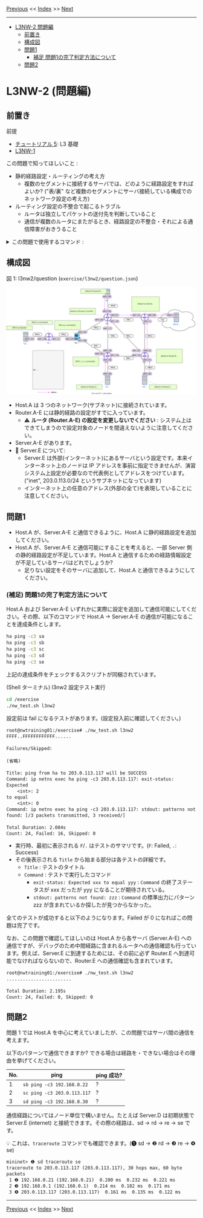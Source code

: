 <!-- HEADER -->
[Previous](../l3nw1/answer.md) << [Index](../index.md) >> [Next](../l3nw2/answer.md)

---
<!-- /HEADER -->

<!-- TOC -->

- [L3NW-2 問題編](#l3nw-2-%E5%95%8F%E9%A1%8C%E7%B7%A8)
  - [前置き](#%E5%89%8D%E7%BD%AE%E3%81%8D)
  - [構成図](#%E6%A7%8B%E6%88%90%E5%9B%B3)
  - [問題1](#%E5%95%8F%E9%A1%8C1)
    - [補足 問題1の完了判定方法について](#%E8%A3%9C%E8%B6%B3-%E5%95%8F%E9%A1%8C1%E3%81%AE%E5%AE%8C%E4%BA%86%E5%88%A4%E5%AE%9A%E6%96%B9%E6%B3%95%E3%81%AB%E3%81%A4%E3%81%84%E3%81%A6)
  - [問題2](#%E5%95%8F%E9%A1%8C2)

<!-- /TOC -->

# L3NW-2 (問題編)

## 前置き

前提

- [チュートリアル 5](../tutorial5/scenario.md): L3 基礎
- [L3NW-1](../l3nw1/question.md)

この問題で知ってほしいこと :

- 静的経路設定・ルーティングの考え方
  * 複数のセグメントに接続するサーバでは、どのように経路設定をすればよいか? ("表/裏" など複数のセグメントにサーバ接続している構成でのネットワーク設定の考え方)
- ルーティング設定の不整合で起こるトラブル
  * ルータは独立してパケットの送付先を判断していること
  * 通信が複数のルータにまたがるとき、経路設定の不整合・それによる通信障害がおきうること

<details>

<summary>この問題で使用するコマンド :</summary>

* インタフェースの一覧表示・設定確認
  * IP アドレス一の確認
    * `ip addr show [dev インタフェース名]`
* ルーティングテーブルの確認
  * `ip route`
* L3 通信経路の確認
  * `traceroute 宛先IPアドレス`
* L3 の通信確認
  * `ping 宛先IPアドレス` (オプション `-c N` は送信するパケット数を指定します。)
* ルーティングテーブルの操作 (静的経路の追加・削除)
  * `ip route add 宛先ネットワーク via 中継先ルータ(nexthop)IPアドレス`
  * `ip route del 宛先ネットワーク`
  * デフォルトルートを設定する場合、宛先ネットワークアドレスとして `default` キーワードが使用可能 (例: `ip route add default via ...`)
* パケットキャプチャ (必要に応じて)
  * `tcpdump -l [-i インタフェース名]` : オプション `-l` がないとリアルタイムに表示されません。

</details>

## 構成図

図 1: l3nw2/question (`exercise/l3nw2/question.json`)

![Topology](topology.drawio.svg)

* Host.A は 3 つのネットワーク(サブネット)に接続されています。
* Router.A-E には静的経路の設定がすでに入っています。
  * :warning: **ルータ (Router.A-E) の設定を変更しないでください** : システム上はできてしまうので設定対象のノードを間違えないように注意してください。
* Server.A-E があります。
* :customs: Server.E について:
  * Server.E は外部(インターネット)にあるサーバという設定です。本来インターネット上のノードは IP アドレスを事前に指定できませんが、演習システム上設定が必要なので代表例としてアドレスをつけています。("inet", 203.0.113.0/24 というサブネットになっています)
  * インターネット上の任意のアドレス(外部の全て)を表現していることに注意してください。

## 問題1

* Host.A が、Server.A-E と通信できるように、Host.A に静的経路設定を追加してください。
* Host.A が、Server.A-E と通信可能にすることを考えると、一部 Server 側の静的経路設定が不足しています。Host.A と通信するための経路情報設定が不足しているサーバはどれでしょうか?
  * 足りない設定をそのサーバに追加して、Host.A と通信できるようにしてください。

### (補足) 問題1の完了判定方法について

Host.A および Server.A-E いずれかに実際に設定を追加して通信可能にしてください。その際、以下のコマンドで Host.A → Server.A-E の通信が可能になることを達成条件とします。

```sh
ha ping -c3 sa
ha ping -c3 sb
ha ping -c3 sc
ha ping -c3 sd
ha ping -c3 se
```

上記の達成条件をチェックするスクリプトが同梱されています。

(Shell ターミナル) l3nw2 設定テスト実行

```sh
cd /exercise
./nw_test.sh l3nw2
```

設定前は fail になるテストがあります。(設定投入前に確認してください。)

```text
root@nwtraining01:/exercise# ./nw_test.sh l3nw2
FFFF..FFFFFFFFFFFF......

Failures/Skipped:

(省略)

Title: ping from ha to 203.0.113.117 will be SUCCESS
Command: ip netns exec ha ping -c3 203.0.113.117: exit-status:
Expected
    <int>: 2
to equal
    <int>: 0
Command: ip netns exec ha ping -c3 203.0.113.117: stdout: patterns not found: [/3 packets transmitted, 3 received/]

Total Duration: 2.084s
Count: 24, Failed: 16, Skipped: 0
```

* 実行時、最初に表示される `F`/`.` はテストのサマリです。(`F`: Failed, `.`: Success)
* その後表示される `Title` から始まる部分は各テストの詳細です。
  * `Title` : テストのタイトル
  * `Command` : テストで実行したコマンド
    * `exit-status: Expected xxx to equal yyy` : `Command` の終了ステータスが xxx だったが yyy になることが期待されている。
    * `stdout: patterns not found: zzz` : `Command` の標準出力にパターン zzz が含まれているか探したが見つからなかった。

全てのテストが成功すると以下のようになります。Failed が 0 になればこの問題は完了です。

なお、この問題で確認してほしいのは Host.A から各サーバ (Server.A-E) への通信ですが、デバッグのため中間経路に含まれるルータへの通信確認も行っています。例えば、Server.E に到達するためには、その前に必ず Router.E へ到達可能でなければならないので、Router.E への通信確認も含まれています。

```text
root@nwtraining01:/exercise# ./nw_test.sh l3nw2
........................

Total Duration: 2.195s
Count: 24, Failed: 0, Skipped: 0
```

## 問題2

問題 1 では Host.A を中心に考えていましたが、この問題ではサーバ間の通信を考えます。

以下のパターンで通信できますか? できる場合は経路を・できない場合はその理由を挙げてください。

|No.| ping                        | ping 成功? |
|---|-----------------------------|------------|
| 1 | `sb ping -c3 192.168.0.22`  | ? |
| 2 | `sc ping -c3 203.0.113.117` | ? |
| 3 | `sd ping -c3 192.168.0.30`  | ? |

通信経路についてはノード単位で構いません。たとえば Server.D は初期状態で Server.E (internet) と接続できます。その際の経路は、sd → rd → re → se です。

:bulb: これは、`traceroute` コマンドでも確認できます。(❶ sd → ❷ rd → ❸ re → ❹ se)

```text
mininet> ❶ sd traceroute se
traceroute to 203.0.113.117 (203.0.113.117), 30 hops max, 60 byte packets
 1 ❷ 192.168.0.21 (192.168.0.21)  0.280 ms  0.232 ms  0.221 ms
 2 ❸ 192.168.0.1 (192.168.0.1)  0.214 ms  0.182 ms  0.171 ms
 3 ❹ 203.0.113.117 (203.0.113.117)  0.161 ms  0.135 ms  0.122 ms
```

<!-- FOOTER -->

---

[Previous](../l3nw1/answer.md) << [Index](../index.md) >> [Next](../l3nw2/answer.md)
<!-- /FOOTER -->
